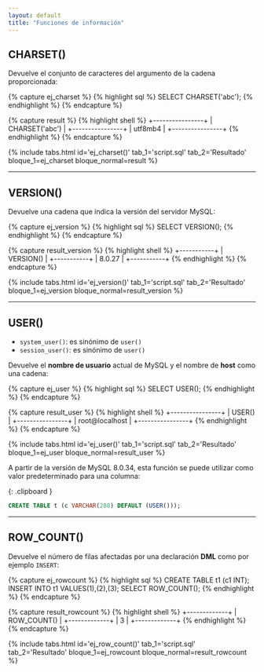 ```yaml
---
layout: default
title: "Funciones de información"
---
```


## CHARSET()

Devuelve el conjunto de caracteres del argumento de la cadena proporcionada:


{% capture ej_charset %}
{% highlight sql %}
SELECT CHARSET('abc');
{% endhighlight %}
<enidev-button 
	data-btn='compiler' 
	data-lang='mysql' 
	data-ext='sql'>
</enidev-button>
{% endcapture %}

{% capture result %}
{% highlight shell %}
+----------------+
| CHARSET('abc') |
+----------------+
| utf8mb4        |
+----------------+
{% endhighlight %}
{% endcapture %}

{% include tabs.html
	id='ej_charset()'
	tab_1='script.sql'
	tab_2='Resultado'
	bloque_1=ej_charset
	bloque_normal=result
%}


---

<!-- ## CURRENT_ROLE()

Devuelve una cadena que contiene los **roles activos** para la sesión actual, separados por comas, o **NONE** si no hay ninguno. El valor refleja la configuración de la variable del sistema `sql_quote_show_create`.

```sql

``` -->

## VERSION()

Devuelve una cadena que indica la versión del servidor MySQL:

{% capture ej_version %}
{% highlight sql %}
SELECT VERSION();
{% endhighlight %}
<enidev-button 
	data-btn='compiler' 
	data-lang='mysql' 
	data-ext='sql'>
</enidev-button>
{% endcapture %}

{% capture result_version %}
{% highlight shell %}
+-----------+
| VERSION() |
+-----------+
| 8.0.27    |
+-----------+
{% endhighlight %}
{% endcapture %}

{% include tabs.html
	id='ej_version()'
	tab_1='script.sql'
	tab_2='Resultado'
	bloque_1=ej_version
	bloque_normal=result_version
%}

---

## USER()

- `system_user()`: es sinónimo de `user()`
- `session_user()`: es sinónimo de `user()`

Devuelve el **nombre de usuario** actual de MySQL y el nombre de **host** como una cadena:

{% capture ej_user %}
{% highlight sql %}
SELECT USER();
{% endhighlight %}
<enidev-button 
	data-btn='compiler' 
	data-lang='mysql' 
	data-ext='sql'>
</enidev-button>
{% endcapture %}

{% capture result_user %}
{% highlight shell %}
+----------------+
| USER()         |
+----------------+
| root@localhost |
+----------------+
{% endhighlight %}
{% endcapture %}

{% include tabs.html
	id='ej_user()'
	tab_1='script.sql'
	tab_2='Resultado'
	bloque_1=ej_user
	bloque_normal=result_user
%}

A partir de la versión de MySQL 8.0.34, esta función se puede utilizar como valor predeterminado para una columna:

{: .clipboard }
```sql
CREATE TABLE t (c VARCHAR(288) DEFAULT (USER()));
```

---

## ROW_COUNT()

Devuelve el número de filas afectadas por una declaración **DML** como por ejemplo `INSERT`:

{% capture ej_rowcount %}
{% highlight sql %}
CREATE TABLE t1 (c1 INT);
INSERT INTO t1 VALUES(1),(2),(3);
SELECT ROW_COUNT();
{% endhighlight %}
<enidev-button 
	data-btn='compiler' 
	data-lang='mysql' 
	data-ext='sql'>
</enidev-button>
{% endcapture %}

{% capture result_rowcount %}
{% highlight shell %}
+-------------+
| ROW_COUNT() |
+-------------+
|           3 |
+-------------+
{% endhighlight %}
{% endcapture %}

{% include tabs.html
	id='ej_row_count()'
	tab_1='script.sql'
	tab_2='Resultado'
	bloque_1=ej_rowcount
	bloque_normal=result_rowcount
%}